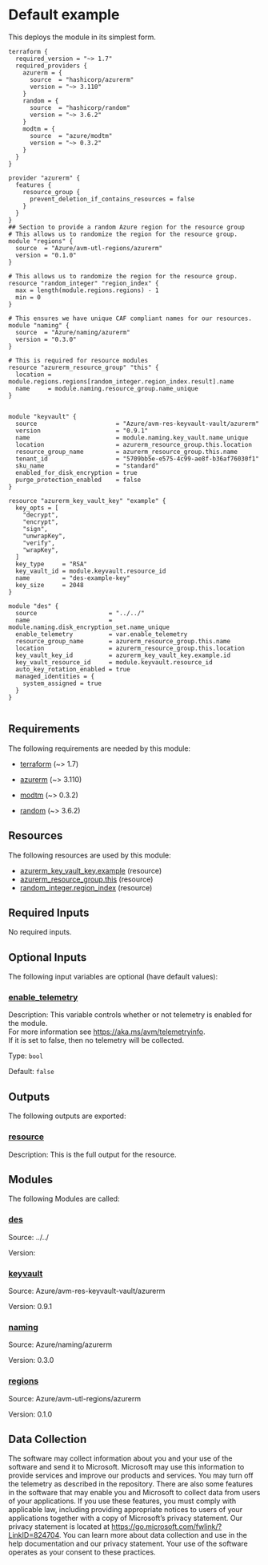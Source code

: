 <!-- BEGIN_TF_DOCS -->
# Default example

This deploys the module in its simplest form.

```hcl
terraform {
  required_version = "~> 1.7"
  required_providers {
    azurerm = {
      source  = "hashicorp/azurerm"
      version = "~> 3.110"
    }
    random = {
      source  = "hashicorp/random"
      version = "~> 3.6.2"
    }
    modtm = {
      source  = "azure/modtm"
      version = "~> 0.3.2"
    }
  }
}

provider "azurerm" {
  features {
    resource_group {
      prevent_deletion_if_contains_resources = false
    }
  }
}
## Section to provide a random Azure region for the resource group
# This allows us to randomize the region for the resource group.
module "regions" {
  source  = "Azure/avm-utl-regions/azurerm"
  version = "0.1.0"
}

# This allows us to randomize the region for the resource group.
resource "random_integer" "region_index" {
  max = length(module.regions.regions) - 1
  min = 0
}

# This ensures we have unique CAF compliant names for our resources.
module "naming" {
  source  = "Azure/naming/azurerm"
  version = "0.3.0"
}

# This is required for resource modules
resource "azurerm_resource_group" "this" {
  location = module.regions.regions[random_integer.region_index.result].name
  name     = module.naming.resource_group.name_unique
}


module "keyvault" {
  source                      = "Azure/avm-res-keyvault-vault/azurerm"
  version                     = "0.9.1"
  name                        = module.naming.key_vault.name_unique
  location                    = azurerm_resource_group.this.location
  resource_group_name         = azurerm_resource_group.this.name
  tenant_id                   = "5709bb5e-e575-4c99-ae8f-b36af76030f1"
  sku_name                    = "standard"
  enabled_for_disk_encryption = true
  purge_protection_enabled    = false
}

resource "azurerm_key_vault_key" "example" {
  key_opts = [
    "decrypt",
    "encrypt",
    "sign",
    "unwrapKey",
    "verify",
    "wrapKey",
  ]
  key_type     = "RSA"
  key_vault_id = module.keyvault.resource_id
  name         = "des-example-key"
  key_size     = 2048
}

module "des" {
  source                    = "../../"
  name                      = module.naming.disk_encryption_set.name_unique
  enable_telemetry          = var.enable_telemetry
  resource_group_name       = azurerm_resource_group.this.name
  location                  = azurerm_resource_group.this.location
  key_vault_key_id          = azurerm_key_vault_key.example.id
  key_vault_resource_id     = module.keyvault.resource_id
  auto_key_rotation_enabled = true
  managed_identities = {
    system_assigned = true
  }
}


```

<!-- markdownlint-disable MD033 -->
## Requirements

The following requirements are needed by this module:

- <a name="requirement_terraform"></a> [terraform](#requirement\_terraform) (~> 1.7)

- <a name="requirement_azurerm"></a> [azurerm](#requirement\_azurerm) (~> 3.110)

- <a name="requirement_modtm"></a> [modtm](#requirement\_modtm) (~> 0.3.2)

- <a name="requirement_random"></a> [random](#requirement\_random) (~> 3.6.2)

## Resources

The following resources are used by this module:

- [azurerm_key_vault_key.example](https://registry.terraform.io/providers/hashicorp/azurerm/latest/docs/resources/key_vault_key) (resource)
- [azurerm_resource_group.this](https://registry.terraform.io/providers/hashicorp/azurerm/latest/docs/resources/resource_group) (resource)
- [random_integer.region_index](https://registry.terraform.io/providers/hashicorp/random/latest/docs/resources/integer) (resource)

<!-- markdownlint-disable MD013 -->
## Required Inputs

No required inputs.

## Optional Inputs

The following input variables are optional (have default values):

### <a name="input_enable_telemetry"></a> [enable\_telemetry](#input\_enable\_telemetry)

Description: This variable controls whether or not telemetry is enabled for the module.  
For more information see <https://aka.ms/avm/telemetryinfo>.  
If it is set to false, then no telemetry will be collected.

Type: `bool`

Default: `false`

## Outputs

The following outputs are exported:

### <a name="output_resource"></a> [resource](#output\_resource)

Description: This is the full output for the resource.

## Modules

The following Modules are called:

### <a name="module_des"></a> [des](#module\_des)

Source: ../../

Version:

### <a name="module_keyvault"></a> [keyvault](#module\_keyvault)

Source: Azure/avm-res-keyvault-vault/azurerm

Version: 0.9.1

### <a name="module_naming"></a> [naming](#module\_naming)

Source: Azure/naming/azurerm

Version: 0.3.0

### <a name="module_regions"></a> [regions](#module\_regions)

Source: Azure/avm-utl-regions/azurerm

Version: 0.1.0

<!-- markdownlint-disable-next-line MD041 -->
## Data Collection

The software may collect information about you and your use of the software and send it to Microsoft. Microsoft may use this information to provide services and improve our products and services. You may turn off the telemetry as described in the repository. There are also some features in the software that may enable you and Microsoft to collect data from users of your applications. If you use these features, you must comply with applicable law, including providing appropriate notices to users of your applications together with a copy of Microsoft’s privacy statement. Our privacy statement is located at <https://go.microsoft.com/fwlink/?LinkID=824704>. You can learn more about data collection and use in the help documentation and our privacy statement. Your use of the software operates as your consent to these practices.
<!-- END_TF_DOCS -->